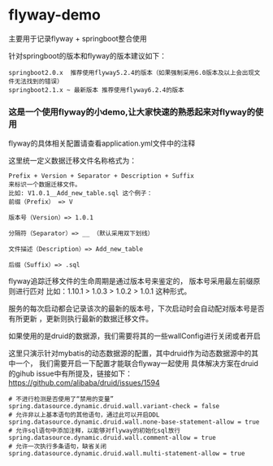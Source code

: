 # flyway-demo
主要用于记录flyway + springboot整合使用

针对springboot的版本和flyway的版本建议如下：
```
springboot2.0.x  推荐使用flyway5.2.4的版本（如果强制采用6.0版本及以上会出现文件无法找到的错误）
springboot2.1.x ~ 最新版本 推荐使用flyway6.2.4的版本
```

### 这是一个使用flyway的小demo,让大家快速的熟悉起来对flyway的使用

flyway的具体相关配置请查看application.yml文件中的注释

这里统一定义数据迁移文件名称格式为：
```
Prefix + Version + Separator + Description + Suffix
来标识一个数据迁移文件。
比如: V1.0.1__Add_new_table.sql 这个例子：
前缀（Prefix） => V 

版本号（Version）=> 1.0.1

分隔符（Separator）=> __ （默认采用双下划线）

文件描述（Description）=> Add_new_table

后缀（Suffix）=> .sql
```

 flyway追踪迁移文件的生命周期是通过版本号来鉴定的，
 版本号采用最左前缀原则进行匹对
 比如：1.10.1 > 1.0.3 > 1.0.2 > 1.0.1 
 这种形式。
 
 服务的每次启动都会记录该次的最新的版本号，下次启动时会自动配对版本号是否有所更新
 ，更新则执行最新的数据迁移文件。



如果使用的是druid的数据源，我们需要将其的一些wallConfig进行关闭或者开启

这里只演示针对mybatis的动态数据源的配置，其中druid作为动态数据源中的其中一个，
我们需要开启一下配置才能联合flyway一起使用
具体解决方案在druid的gihub issue中有所提及，链接如下：
https://github.com/alibaba/druid/issues/1594
```
# 不进行检测是否使用了“禁用的变量”
spring.datasource.dynamic.druid.wall.variant-check = false
# 允许非以上基本语句的其他语句，通过此可以开启DDL
spring.datasource.dynamic.druid.wall.none-base-statement-allow = true
# 允许sql语句中添加注释，以能够对flyway的初始化sql放行
spring.datasource.dynamic.druid.wall.comment-allow = true
# 允许一次执行多条语句，缺省关闭
spring.datasource.dynamic.druid.wall.multi-statement-allow = true
```